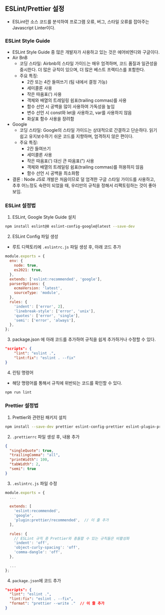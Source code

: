 ## ESLint/Prettier 설정

- ESLint란 소스 코드를 분석하여 프로그램 오류, 버그, 스타일 오류를 잡아주는 Javascript Linter이다.

### ESLint Style Guide
- ESLint Style Guide 중 많은 개발자가 사용하고 있는 것은 에어비엔디와 구글이다.
- Air BnB
  - 코딩 스타일: Airbnb의 스타일 가이드는 매우 엄격하며, 코드 품질과 일관성을 중시한다. 더 많은 규칙이 있으며, 더 많은 베스트 프랙티스를 포함한다.
  - 주요 특징:
    - 2칸 또는 4칸 들여쓰기 (팀 내에서 결정 가능)
    - 세미콜론 사용
    - 작은 따옴표(') 사용
    - 객체와 배열의 트레일링 쉼표(trailing commas)를 사용
    - 함수 선언 시 공백을 많이 사용하여 가독성을 높임
    - 변수 선언 시 const와 let을 사용하고, var를 사용하지 않음
    - 화살표 함수 사용을 장려함
- Google
  - 코딩 스타일: Google의 스타일 가이드는 상대적으로 간결하고 단순하다. 읽기 쉽고 유지보수하기 쉬운 코드를 지향하며, 엄격하지 않은 편이다.
  - 주요 특징:
    - 2칸 들여쓰기
    - 세미콜론 사용
    - 작은 따옴표(') 대신 큰 따옴표(") 사용
    - 객체와 배열의 트레일링 쉼표(trailing commas)를 허용하지 않음
    - 함수 선언 시 공백을 최소화함
- 결론 : Node JS로 개발은 처음이므로 덜 엄격한 구글 스타일 가이드를 사용하고, 추후 어느정도 숙련이 되었을 때, 우리만의 규칙을 정해서 리팩토링하는 것이 좋아보임.

### ESLint 설정법
1. ESLint, Google Style Guide 설치
```bash
npm install eslint@8 eslint-config-google@latest --save-dev
```
2. ESLint Config 파일 생성
- 루트 디렉토리에 `.eslintrc.js` 파일 생성 후, 아래 코드 추가
```javascript
module.exports = {
  env: {
    node: true,
    es2021: true,
  },
  extends: ['eslint:recommended', 'google'],
  parserOptions: {
    ecmaVersion: 'latest',
    sourceType: 'module',
  },
  rules: {
    'indent': ['error', 2],
    'linebreak-style': ['error', 'unix'],
    'quotes': ['error', 'single'],
    'semi': ['error', 'always'],
  },
};
```
3. package.json 에 아래 코드를 추가하여 규칙을 쉽게 추가하거나 수정할 수 있다.
```json
"scripts": {
    "lint": "eslint .",
    "lint:fix": "eslint . --fix"
}
```
4. 린팅 명령어
- 해당 명령어를 통해서 규칙에 위반되는 코드를 확인할 수 있다.
```bash
npm run lint 
```

### Prettier 설정법
1. Prettier와 관련된 패키지 설치
```bash
npm install --save-dev prettier eslint-config-prettier eslint-plugin-prettier
```
2. `.prettierrc` 파일 생성 후, 내용 추가
```json
{
  "singleQuote": true,
  "trailingComma": "all",
  "printWidth": 100,
  "tabWidth": 2,
  "semi": true
}
```
3. `.eslintrc.js` 파일 수정
```javascript
module.exports = {
  ...
  
  extends: [
    'eslint:recommended',
    'google',
    'plugin:prettier/recommended',  // 이 줄 추가
  ],
  
  rules: {
    // ESLint 규칙 중 Prettier와 충돌할 수 있는 규칙들은 비활성화
    'indent': 'off',
    'object-curly-spacing': 'off',
    'comma-dangle': 'off',
  },
  
  ...
};
```
4. `package.json`에 코드 추가
```json
"scripts": {
  "lint": "eslint .",
  "lint:fix": "eslint . --fix",
  "format": "prettier --write ."  // 이 줄 추가
}
```